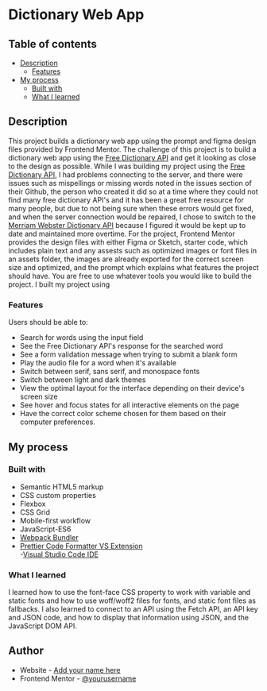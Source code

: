 # Dictionary Web App

## Table of contents

- [Description](#description)
  - [Features](#features)
  <!-- [Screenshot](#screenshot)
  - [Links](#links)-->
- [My process](#my-process)
  - [Built with](#built-with)
  - [What I learned](#what-i-learned)

## Description

This project builds a dictionary web app using the prompt and figma design files provided by Frontend Mentor. The challenge of this project is to build a dictionary web app using the [Free Dictionary API](https://dictionaryapi.dev/) and get it looking as close to the design as possible. While I was building my project using the [Free Dictionary API](https://dictionaryapi.dev/), I had problems connecting to the server, and there were issues such as mispellings or missing words noted in the issues section of their Github, the person who created it did so at a time where they could not find many free dictionary API's and it has been a great free resource for many people, but due to not being sure when these errors would get fixed, and when the server connection would be repaired, I chose to switch to the [Merriam Webster Dictionary API](https://dictionaryapi.com/) because I figured it would be kept up to date and maintained more overtime. For the project, Frontend Mentor provides the design files with either Figma or Sketch, starter code, which includes plain text and any assests such as optimized images or font files in an assets folder, the images are already exported for the correct screen size and optimized, and the prompt which explains what features the project should have. You are free to use whatever tools you would like to build the project. I built my project using

### Features

Users should be able to:

- Search for words using the input field
- See the Free Dictionary API's response for the searched word
- See a form validation message when trying to submit a blank form
- Play the audio file for a word when it's available
- Switch between serif, sans serif, and monospace fonts
- Switch between light and dark themes
- View the optimal layout for the interface depending on their device's screen size
- See hover and focus states for all interactive elements on the page
- Have the correct color scheme chosen for them based on their computer preferences.

<!--### Screenshot

![](./screenshot.jpg)

### Links

- Live Site URL: [Add live site URL here](https://your-live-site-url.com)
-->

## My process

### Built with

- Semantic HTML5 markup <br>
- CSS custom properties <br>
- Flexbox<br>
- CSS Grid<br>
- Mobile-first workflow<br>
- JavaScript-ES6<br>
- [Webpack Bundler](https://webpack.js.org/)<br>
- [Prettier Code Formatter VS Extension](https://prettier.io/)<br> -[Visual Studio Code IDE](https://code.visualstudio.com/)<br>

### What I learned

I learned how to use the font-face CSS property to work with variable and static fonts and how to use woff/woff2 files for fonts, and static font files as fallbacks. I also learned to connect to an API using the Fetch API, an API key and JSON code, and how to display that information using JSON, and the JavaScript DOM API.

## Author

- Website - [Add your name here](https://www.your-site.com)
- Frontend Mentor - [@yourusername](https://www.frontendmentor.io/profile/yourusername)
